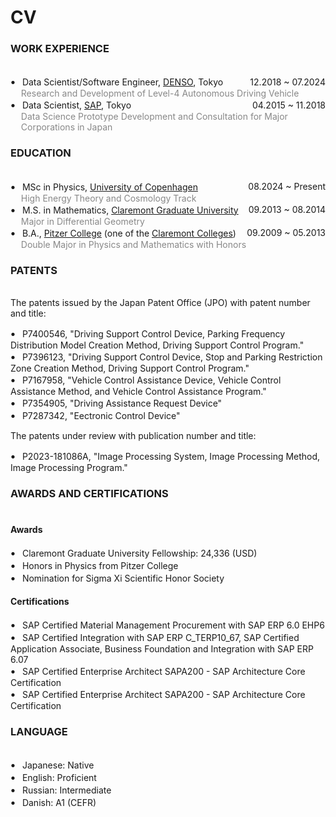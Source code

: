 # CV

### WORK EXPERIENCE
<hr style="border: 0; height: 3px; background: var(--primary); margin: 1em 0;" />

<div style="display: flex; justify-content: space-between; align-items: center;">
  <span>
    <span style="color: var(--primary); font-size: 1.2em; font-weight: bold;">&#8226;</span>
    <span style="margin-left: 0.5em;">Data Scientist/Software Engineer, <a href="https://www.denso.com/global/en/" target="_blank" rel="noopener">DENSO</a>, Tokyo</span>
  </span>
  <span>12.2018 ~ 07.2024</span>
</div>
<div style="margin-left: 1.2em; color: #888;">Research and Development of Level-4 Autonomous Driving Vehicle</div>

<div style="display: flex; justify-content: space-between; align-items: center;">
  <span>
    <span style="color: var(--primary); font-size: 1.2em; font-weight: bold;">&#8226;</span>
    <span style="margin-left: 0.5em;">Data Scientist, <a href="https://www.sap.com/" target="_blank" rel="noopener">SAP</a>, Tokyo</span>
  </span>
  <span>04.2015 ~ 11.2018</span>
</div>
<div style="margin-left: 1.2em; color: #888;">Data Science Prototype Development and Consultation for Major Corporations in Japan</div>


### EDUCATION
<hr style="border: 0; height: 3px; background: var(--primary); margin: 1em 0;" />

<div style="display: flex; justify-content: space-between; align-items: center;">
  <span>
    <span style="color: var(--primary); font-size: 1.2em; font-weight: bold;">&#8226;</span>
    <span style="margin-left: 0.5em;">MSc in Physics, <a href="https://www.ku.dk/en" target="_blank" rel="noopener">University of Copenhagen</a></span>
  </span>
  <span>08.2024 ~ Present</span>
</div>
<div style="margin-left: 1.2em; color: #888;">High Energy Theory and Cosmology Track</div>

<div style="display: flex; justify-content: space-between; align-items: center;">
  <span>
    <span style="color: var(--primary); font-size: 1.2em; font-weight: bold;">&#8226;</span>
    <span style="margin-left: 0.5em;">M.S. in Mathematics, <a href="https://www.cgu.edu/" target="_blank" rel="noopener">Claremont Graduate University</a></span>
  </span>
  <span>09.2013 ~ 08.2014</span>
</div>
<div style="margin-left: 1.2em; color: #888;">Major in Differential Geometry</div>

<div style="display: flex; justify-content: space-between; align-items: center;">
  <span>
    <span style="color: var(--primary); font-size: 1.2em; font-weight: bold;">&#8226;</span>
    <span style="margin-left: 0.5em;">B.A., <a href="https://www.pitzer.edu/" target="_blank" rel="noopener">Pitzer College</a> (one of the <a href="https://www.claremont.edu/" target="_blank" rel="noopener">Claremont Colleges</a>)
    </span>
  </span>
  <span>09.2009 ~ 05.2013</span>
</div>
<div style="margin-left: 1.2em; color: #888;">Double Major in Physics and Mathematics with Honors</div>


### PATENTS
<hr style="border: 0; height: 3px; background: var(--primary); margin: 1em 0;" />

The patents issued by the Japan Patent Office (JPO) with patent number and title:

<div style="display: flex; justify-content: space-between; align-items: center;">
  <span>
    <span style="color: var(--primary); font-size: 1.2em; font-weight: bold;">&#8226;</span>
    <span style="margin-left: 0.5em;">
    P7400546, "Driving Support Control Device, Parking Frequency Distribution Model Creation Method, Driving Support Control Program."
    </span>
  </span>
</div>
  
<div style="display: flex; justify-content: space-between; align-items: center;">
  <span>
    <span style="color: var(--primary); font-size: 1.2em; font-weight: bold;">&#8226;</span>
    <span style="margin-left: 0.5em;">
    P7396123, "Driving Support Control Device, Stop and Parking Restriction Zone Creation Method, Driving Support Control Program."
    </span>
  </span>
</div>

<div style="display: flex; justify-content: space-between; align-items: center;">
  <span>
    <span style="color: var(--primary); font-size: 1.2em; font-weight: bold;">&#8226;</span>
    <span style="margin-left: 0.5em;">
    P7167958, "Vehicle Control Assistance Device, Vehicle Control Assistance Method, and Vehicle Control Assistance Program."
    </span>
  </span>
</div>

<div style="display: flex; justify-content: space-between; align-items: center;">
  <span>
    <span style="color: var(--primary); font-size: 1.2em; font-weight: bold;">&#8226;</span>
    <span style="margin-left: 0.5em;">
    P7354905, "Driving Assistance Request Device"
    </span>
  </span>
</div>

<div style="display: flex; justify-content: space-between; align-items: center;">
  <span>
    <span style="color: var(--primary); font-size: 1.2em; font-weight: bold;">&#8226;</span>
    <span style="margin-left: 0.5em;">
    P7287342, "Eectronic Control Device"
    </span>
  </span>
</div>

The patents under review with publication number and title:
<div style="display: flex; justify-content: space-between; align-items: center;">
  <span>
    <span style="color: var(--primary); font-size: 1.2em; font-weight: bold;">&#8226;</span>
    <span style="margin-left: 0.5em;">
    P2023-181086A, "Image Processing System, Image Processing Method, Image Processing Program."
    </span>
  </span>
</div>


### AWARDS AND CERTIFICATIONS
<hr style="border: 0; height: 3px; background: var(--primary); margin: 1em 0;" />

#### Awards
<div style="display: flex; justify-content: space-between; align-items: center;">
  <span>
    <span style="color: var(--primary); font-size: 1.2em; font-weight: bold;">&#8226;</span>
    <span style="margin-left: 0.5em;">
    Claremont Graduate University Fellowship: 24,336 (USD)
    </span>
  </span>
</div>
<div style="display: flex; justify-content: space-between; align-items: center;">
  <span>
    <span style="color: var(--primary); font-size: 1.2em; font-weight: bold;">&#8226;</span>
    <span style="margin-left: 0.5em;">
    Honors in Physics from Pitzer College
    </span>
  </span>
</div>
<div style="display: flex; justify-content: space-between; align-items: center;">
  <span>
    <span style="color: var(--primary); font-size: 1.2em; font-weight: bold;">&#8226;</span>
    <span style="margin-left: 0.5em;">
    Nomination for Sigma Xi Scientific Honor Society
    </span>
  </span>
</div>

#### Certifications
<div style="display: flex; justify-content: space-between; align-items: center;">
  <span>
    <span style="color: var(--primary); font-size: 1.2em; font-weight: bold;">&#8226;</span>
    <span style="margin-left: 0.5em;">
    SAP Certified Material Management Procurement with SAP ERP 6.0 EHP6
    </span>
  </span>
</div>
<div style="display: flex; justify-content: space-between; align-items: center;">
  <span>
    <span style="color: var(--primary); font-size: 1.2em; font-weight: bold;">&#8226;</span>
    <span style="margin-left: 0.5em;">
    SAP Certified Integration with SAP ERP C_TERP10_67, SAP Certified Application Associate, Business Foundation and Integration with SAP ERP 6.07
    </span>
  </span>
</div>
<div style="display: flex; justify-content: space-between; align-items: center;">
  <span>
    <span style="color: var(--primary); font-size: 1.2em; font-weight: bold;">&#8226;</span>
    <span style="margin-left: 0.5em;">
    SAP Certified Enterprise Architect SAPA200 - SAP Architecture Core Certification
    </span>
  </span>
</div>
<div style="display: flex; justify-content: space-between; align-items: center;">
  <span>
    <span style="color: var(--primary); font-size: 1.2em; font-weight: bold;">&#8226;</span>
    <span style="margin-left: 0.5em;">
    SAP Certified Enterprise Architect SAPA200 - SAP Architecture Core Certification
    </span>
  </span>
</div>

### LANGUAGE
<hr style="border: 0; height: 3px; background: var(--primary); margin: 1em 0;" />

<div style="display: flex; justify-content: space-between; align-items: center;">
  <span>
    <span style="color: var(--primary); font-size: 1.2em; font-weight: bold;">&#8226;</span>
    <span style="margin-left: 0.5em;">
    Japanese: Native
    </span>
  </span>
</div>
<div style="display: flex; justify-content: space-between; align-items: center;">
  <span>
    <span style="color: var(--primary); font-size: 1.2em; font-weight: bold;">&#8226;</span>
    <span style="margin-left: 0.5em;">
    English: Proficient
    </span>
  </span>
</div>
<div style="display: flex; justify-content: space-between; align-items: center;">
  <span>
    <span style="color: var(--primary); font-size: 1.2em; font-weight: bold;">&#8226;</span>
    <span style="margin-left: 0.5em;">
    Russian: Intermediate
    </span>
  </span>
</div>
<div style="display: flex; justify-content: space-between; align-items: center;">
  <span>
    <span style="color: var(--primary); font-size: 1.2em; font-weight: bold;">&#8226;</span>
    <span style="margin-left: 0.5em;">
    Danish: A1 (CEFR)
    </span>
  </span>
</div>